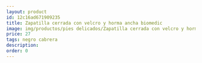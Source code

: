 ```yaml
---
layout: product
id: 12c16ad671909235
title: Zapatilla cerrada con velcro y horma ancha biomedic
image: img/productos/pies delicados/Zapatilla cerrada con velcro y horma ancha biomedic=27=negro cabrera.webp
price: 27
tags: negro cabrera
description: 
order: 0
---
```

